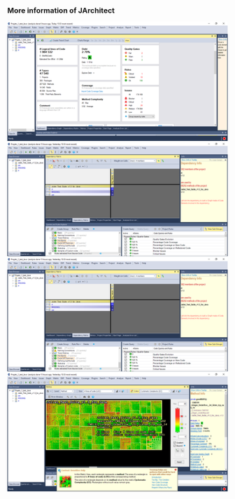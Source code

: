 ### More information of JArchitect 
![alt](https://github.com/diephuyduc/PhotoPublic_1/blob/master/JArchite_1.png)
![alt](https://github.com/diephuyduc/PhotoPublic_1/blob/master/JA_3.png)
![alt](https://github.com/diephuyduc/PhotoPublic_1/blob/master/JA_3.png)
![alt](https://github.com/diephuyduc/PhotoPublic_1/blob/master/JA_4.png)
